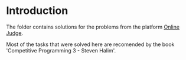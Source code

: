 # Introduction

The folder contains solutions for the problems from the platform [Online Judge](https://onlinejudge.org/). 

Most of the tasks that were solved here are recomended by the book 'Competitive Programming 3 - Steven Halim'.